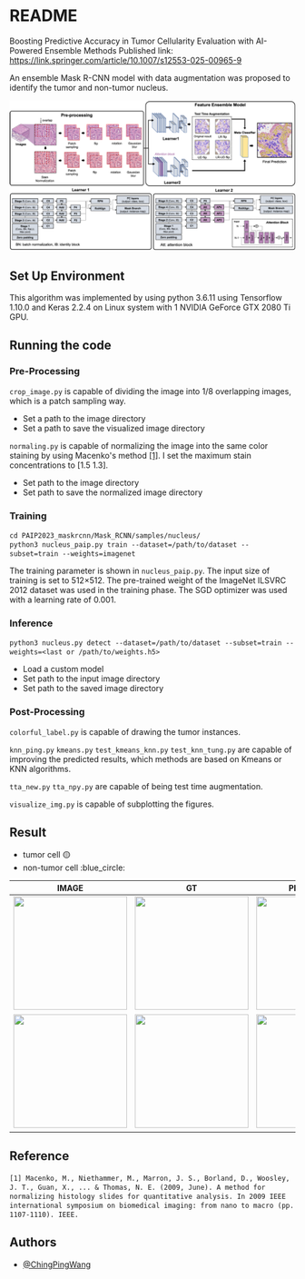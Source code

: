 
# README

Boosting Predictive Accuracy in Tumor Cellularity Evaluation with AI-Powered Ensemble Methods
Published link: https://link.springer.com/article/10.1007/s12553-025-00965-9

An ensemble Mask R-CNN model with data augmentation was proposed to identify the tumor and non-tumor nucleus. 

<img src="./workflow.png" alt="Methods diagram" style="max-width: 100%; height: auto;">


## Set Up Environment
This algorithm was implemented by using python 3.6.11 using Tensorflow 1.10.0 and Keras 2.2.4 on Linux system with 1 NVIDIA GeForce GTX 2080 Ti GPU.

## Running the code

### Pre-Processing
```crop_image.py``` is capable of dividing the image into 1/8 overlapping images, which is a patch sampling way.
- Set a path to the image directory
- Set a path to save the visualized image directory 

```normaling.py``` is capable of normalizing the image into the same color staining by using Macenko's method [[1]](https://ieeexplore.ieee.org/document/5193250). I set the maximum stain concentrations to [1.5 1.3].
- Set path to the image directory
- Set path to save the normalized image directory 


### Training
```
cd PAIP2023_maskrcnn/Mask_RCNN/samples/nucleus/
python3 nucleus_paip.py train --dataset=/path/to/dataset --subset=train --weights=imagenet
```
The training parameter is shown in ```nucleus_paip.py```.  The input size of training is set to 512×512. The pre-trained weight of the ImageNet ILSVRC 2012 dataset was used in the training phase. The SGD optimizer was used with a learning rate of 0.001. 


### Inference
```
python3 nucleus.py detect --dataset=/path/to/dataset --subset=train --weights=<last or /path/to/weights.h5>
```
- Load a custom model
- Set path to the input image directory
- Set path to the saved image directory 

### Post-Processing
```colorful_label.py``` is capable of drawing the tumor instances.

```knn_ping.py``` ```kmeans.py``` ```test_kmeans_knn.py``` ```test_knn_tung.py``` are capable of improving the predicted results, which methods are based on Kmeans or KNN algorithms.

```tta_new.py``` ```tta_npy.py``` are capable of being test time augmentation.

```visualize_img.py``` is capable of subplotting the figures.

## Result
* tumor cell :yellow_circle:
* non-tumor cell :blue_circle:

| IMAGE                                           | GT                                             | PREDICTION                                      |
| ----------------------------------------------- | ---------------------------------------------- | ----------------------------------------------- |
| <img src="example/tr_c001_4_img.png" width="200" height="200"> | <img src="example/tr_c001_4_gt.png" width="200" height="200"> | <img src="example/tr_c001_4_result.png" width="200" height="200"> |
| <img src="example/tr_p010_3_img.png" width="200" height="200"> | <img src="example/tr_p010_3_gt.png" width="200" height="200"> | <img src="example/tr_p010_3_result.png" width="200" height="200"> |

## Reference
```
[1] Macenko, M., Niethammer, M., Marron, J. S., Borland, D., Woosley, J. T., Guan, X., ... & Thomas, N. E. (2009, June). A method for normalizing histology slides for quantitative analysis. In 2009 IEEE international symposium on biomedical imaging: from nano to macro (pp. 1107-1110). IEEE.
```
## Authors

- [@ChingPingWang](https://github.com/ChingPingWang)

